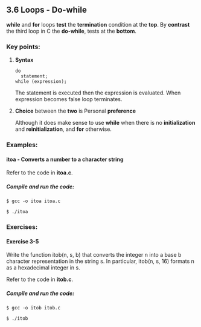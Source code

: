 ## 3.6 Loops - Do-while
**while** and **for** loops **test** the **termination** condition at the **top**. By **contrast** the third loop in C the **do-while**, tests at the **bottom**.

### Key points:

1. **Syntax**

    ```
    do 
      statement;
    while (expression);
    ```

    The statement is executed then the expression is evaluated. When expression becomes false loop terminates.

2. **Choice** between the **two** is Personal **preference**

    Although it does make sense to use **while** when there is no **initialization** and **reinitialization**, and **for** otherwise.

### Examples:

#### itoa - Converts a number to a character string

  Refer to the code in **itoa.c**.

  ##### Compile and run the code:

  ```
  $ gcc -o itoa itoa.c

  $ ./itoa
  ```    

### Exercises:

#### Exercise 3-5
  Write the function itob(n, s, b) that converts the integer n into a base b character representation in the string s. In particular, itob(n, s, 16)
  formats n as a hexadecimal integer in s.
  
  Refer to the code in **itob.c**.

##### Compile and run the code:

```
$ gcc -o itob itob.c

$ ./itob
```